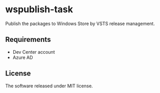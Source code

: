 wspublish-task
====

Publish the packages to Windows Store by VSTS release management.

Requirements
----

* Dev Center account
* Azure AD

License
----

The software released under MIT license.
